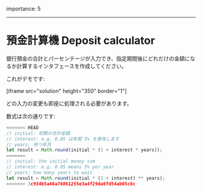 importance: 5

---

# 預金計算機 Deposit calculator

銀行預金の合計とパーセンテージが入力でき、指定期間後にどれだけの金額になるか計算するインタフェースを作成してください。

これがデモです:

[iframe src="solution" height="350" border="1"]

どの入力の変更も即座に処理される必要があります。

数式は次の通りです:
```js
<<<<<<< HEAD
// initial: 初期の合計金額
// interest: e.g. 0.05 は年間 5% を意味します
// years: 待つ年月
let result = Math.round(initial * (1 + interest * years));
=======
// initial: the initial money sum
// interest: e.g. 0.05 means 5% per year
// years: how many years to wait
let result = Math.round(initial * (1 + interest) ** years);
>>>>>>> 3c934b5a46a76861255e3a4f29da6fd54ab05c8c
```
